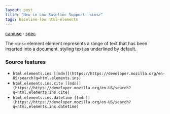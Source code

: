 ```yaml
---
layout: post
title: "New in Low Baseline Support: <ins>"
tags: baseline-low html-elements
---
```


[caniuse](https://caniuse.com/?search=ins) · [spec](https://html.spec.whatwg.org/multipage/edits.html#the-ins-element)

The `<ins>` element element represents a range of text that has been inserted into a document, styling text as underlined by default.

### Source features

- ``html.elements.ins [[mdn]](https://https://developer.mozilla.org/en-US/search?q=html.elements.ins)``
- ``html.elements.ins.cite [[mdn]](https://https://developer.mozilla.org/en-US/search?q=html.elements.ins.cite)``
- ``html.elements.ins.datetime [[mdn]](https://https://developer.mozilla.org/en-US/search?q=html.elements.ins.datetime)``
